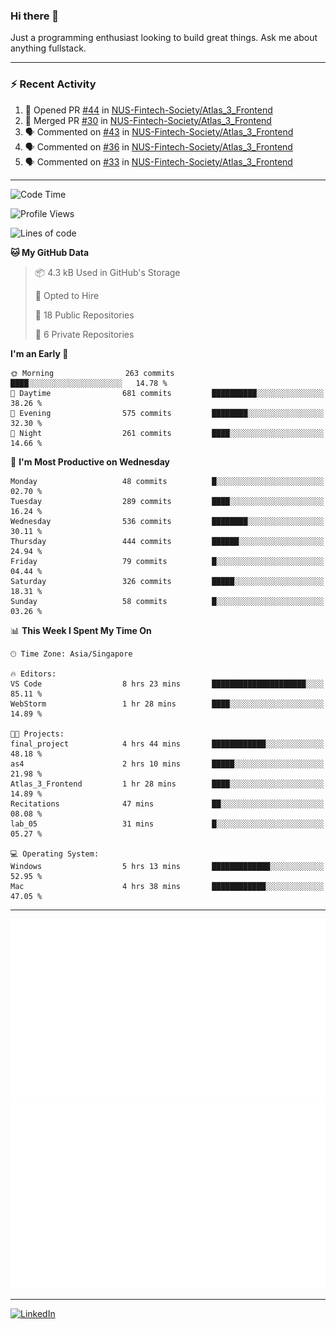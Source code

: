 ### Hi there 👋

<!--
**gnimnix/gnimnix** is a ✨ _special_ ✨ repository because its `README.md` (this file) appears on your GitHub profile.

Here are some ideas to get you started:

- 🔭 I’m currently working on ...
- 🌱 I’m currently learning ...
- 👯 I’m looking to collaborate on ...
- 🤔 I’m looking for help with ...
- 💬 Ask me about ...
- 📫 How to reach me: ...
- 😄 Pronouns: ...
- ⚡ Fun fact: ...
-->

Just a programming enthusiast looking to build great things. Ask me about anything fullstack.

---


### :zap: Recent Activity

<!--START_SECTION:activity-->
1. 💪 Opened PR [#44](https://github.com/NUS-Fintech-Society/Atlas_3_Frontend/pull/44) in [NUS-Fintech-Society/Atlas_3_Frontend](https://github.com/NUS-Fintech-Society/Atlas_3_Frontend)
2. 🎉 Merged PR [#30](https://github.com/NUS-Fintech-Society/Atlas_3_Frontend/pull/30) in [NUS-Fintech-Society/Atlas_3_Frontend](https://github.com/NUS-Fintech-Society/Atlas_3_Frontend)
3. 🗣 Commented on [#43](https://github.com/NUS-Fintech-Society/Atlas_3_Frontend/pull/43#issuecomment-2018467488) in [NUS-Fintech-Society/Atlas_3_Frontend](https://github.com/NUS-Fintech-Society/Atlas_3_Frontend)
4. 🗣 Commented on [#36](https://github.com/NUS-Fintech-Society/Atlas_3_Frontend/pull/36#issuecomment-2018465062) in [NUS-Fintech-Society/Atlas_3_Frontend](https://github.com/NUS-Fintech-Society/Atlas_3_Frontend)
5. 🗣 Commented on [#33](https://github.com/NUS-Fintech-Society/Atlas_3_Frontend/pull/33#issuecomment-2018462719) in [NUS-Fintech-Society/Atlas_3_Frontend](https://github.com/NUS-Fintech-Society/Atlas_3_Frontend)
<!--END_SECTION:activity-->

---

<!--START_SECTION:waka-->
![Code Time](http://img.shields.io/badge/Code%20Time-21%20hrs%2025%20mins-blue)

![Profile Views](http://img.shields.io/badge/Profile%20Views-30-blue)

![Lines of code](https://img.shields.io/badge/From%20Hello%20World%20I%27ve%20Written-301.1%20thousand%20lines%20of%20code-blue)

**🐱 My GitHub Data** 

> 📦 4.3 kB Used in GitHub's Storage 
 > 
> 💼 Opted to Hire
 > 
> 📜 18 Public Repositories 
 > 
> 🔑 6 Private Repositories 
 > 
**I'm an Early 🐤** 

```text
🌞 Morning                263 commits         ████░░░░░░░░░░░░░░░░░░░░░   14.78 % 
🌆 Daytime                681 commits         ██████████░░░░░░░░░░░░░░░   38.26 % 
🌃 Evening                575 commits         ████████░░░░░░░░░░░░░░░░░   32.30 % 
🌙 Night                  261 commits         ████░░░░░░░░░░░░░░░░░░░░░   14.66 % 
```
📅 **I'm Most Productive on Wednesday** 

```text
Monday                   48 commits          █░░░░░░░░░░░░░░░░░░░░░░░░   02.70 % 
Tuesday                  289 commits         ████░░░░░░░░░░░░░░░░░░░░░   16.24 % 
Wednesday                536 commits         ████████░░░░░░░░░░░░░░░░░   30.11 % 
Thursday                 444 commits         ██████░░░░░░░░░░░░░░░░░░░   24.94 % 
Friday                   79 commits          █░░░░░░░░░░░░░░░░░░░░░░░░   04.44 % 
Saturday                 326 commits         █████░░░░░░░░░░░░░░░░░░░░   18.31 % 
Sunday                   58 commits          █░░░░░░░░░░░░░░░░░░░░░░░░   03.26 % 
```


📊 **This Week I Spent My Time On** 

```text
🕑︎ Time Zone: Asia/Singapore

🔥 Editors: 
VS Code                  8 hrs 23 mins       █████████████████████░░░░   85.11 % 
WebStorm                 1 hr 28 mins        ████░░░░░░░░░░░░░░░░░░░░░   14.89 % 

🐱‍💻 Projects: 
final_project            4 hrs 44 mins       ████████████░░░░░░░░░░░░░   48.18 % 
as4                      2 hrs 10 mins       █████░░░░░░░░░░░░░░░░░░░░   21.98 % 
Atlas_3_Frontend         1 hr 28 mins        ████░░░░░░░░░░░░░░░░░░░░░   14.89 % 
Recitations              47 mins             ██░░░░░░░░░░░░░░░░░░░░░░░   08.08 % 
lab_05                   31 mins             █░░░░░░░░░░░░░░░░░░░░░░░░   05.27 % 

💻 Operating System: 
Windows                  5 hrs 13 mins       █████████████░░░░░░░░░░░░   52.95 % 
Mac                      4 hrs 38 mins       ████████████░░░░░░░░░░░░░   47.05 % 
```


<!--END_SECTION:waka-->

---

<img src="https://github.com/gnimnix/github-stats-transparent/blob/output/generated/overview.svg" /><img src="https://github.com/gnimnix/github-stats-transparent/blob/output/generated/languages.svg" />


---

<a href="https://www.linkedin.com/in/xmluu/" target="_blank"><img src="https://img.shields.io/badge/LinkedIn-%230077B5.svg?&style=flat-square&logo=linkedin&logoColor=white" alt="LinkedIn"></a>
